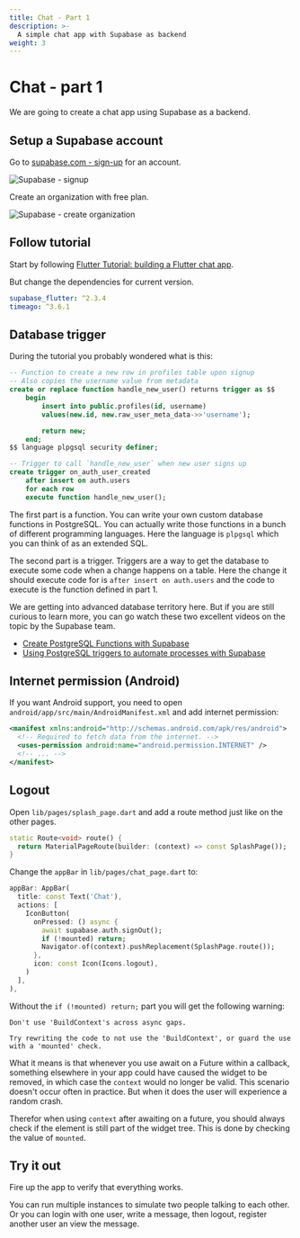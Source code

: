 ```yaml
---
title: Chat - Part 1
description: >-
  A simple chat app with Supabase as backend
weight: 3
---
```


# Chat - part 1

We are going to create a chat app using Supabase as a backend.

## Setup a Supabase account

Go to [supabase.com - sign-up](https://supabase.com/dashboard/sign-up) for an account.

![Supabase - signup](../images/supabase_signup.png)

Create an organization with free plan.

![Supabase - create organization](../images/supabase_create_organization.png)

## Follow tutorial

Start by following [Flutter Tutorial: building a Flutter chat
app](https://supabase.com/blog/flutter-tutorial-building-a-chat-app).

But change the dependencies for current version.

```yml
supabase_flutter: ^2.3.4
timeago: ^3.6.1
```

## Database trigger

During the tutorial you probably wondered what is this:

```sql
-- Function to create a new row in profiles table upon signup
-- Also copies the username value from metadata
create or replace function handle_new_user() returns trigger as $$
    begin
        insert into public.profiles(id, username)
        values(new.id, new.raw_user_meta_data->>'username');

        return new;
    end;
$$ language plpgsql security definer;

-- Trigger to call `handle_new_user` when new user signs up
create trigger on_auth_user_created
    after insert on auth.users
    for each row
    execute function handle_new_user();
```

The first part is a function.
You can write your own custom database functions in PostgreSQL.
You can actually write those functions in a bunch of different programming languages.
Here the language is `plpgsql` which you can think of as an extended SQL.

The second part is a trigger.
Triggers are a way to get the database to execute some code when a change
happens on a table.
Here the change it should execute code for is `after insert on auth.users` and
the code to execute is the function defined in part 1.

We are getting into advanced database territory here.
But if you are still curious to learn more, you can go watch these two excellent
videos on the topic by the Supabase team.

- [Create PostgreSQL Functions with Supabase](https://www.youtube.com/watch?v=MJZCCpCYEqk)
- [Using PostgreSQL triggers to automate processes with Supabase](https://www.youtube.com/watch?v=0N6M5BBe9AE)

## Internet permission (Android)

If you want Android support, you need to open `android/app/src/main/AndroidManifest.xml` and add internet permission:

```xml
<manifest xmlns:android="http://schemas.android.com/apk/res/android">
  <!-- Required to fetch data from the internet. -->
  <uses-permission android:name="android.permission.INTERNET" />
  <!-- ... -->
</manifest>
```

## Logout

Open `lib/pages/splash_page.dart` and add a route method just like on the other pages.

```dart
static Route<void> route() {
  return MaterialPageRoute(builder: (context) => const SplashPage());
}
```

Change the `appBar` in `lib/pages/chat_page.dart` to:

```dart
appBar: AppBar(
  title: const Text('Chat'),
  actions: [
    IconButton(
      onPressed: () async {
        await supabase.auth.signOut();
        if (!mounted) return;
        Navigator.of(context).pushReplacement(SplashPage.route());
      },
      icon: const Icon(Icons.logout),
    )
  ],
),
```

Without the `if (!mounted) return;` part you will get the following warning:

```
Don't use 'BuildContext's across async gaps.

Try rewriting the code to not use the 'BuildContext', or guard the use with a 'mounted' check.
```

What it means is that whenever you use await on a Future within a callback,
something elsewhere in your app could have caused the widget to be removed, in
which case the `context` would no longer be valid.
This scenario doesn't occur often in practice.
But when it does the user will experience a random crash.

Therefor when using `context` after awaiting on a future, you should always
check if the element is still part of the widget tree.
This is done by checking the value of `mounted`.

## Try it out

Fire up the app to verify that everything works.

You can run multiple instances to simulate two people talking to each other.
Or you can login with one user, write a message, then logout, register another
user an view the message.

